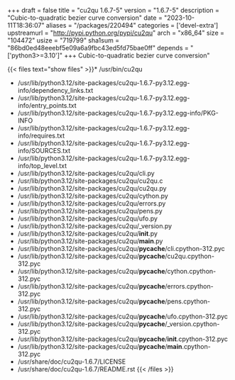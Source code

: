 +++
draft = false
title = "cu2qu 1.6.7-5"
version = "1.6.7-5"
description = "Cubic-to-quadratic bezier curve conversion"
date = "2023-10-11T18:36:07"
aliases = "/packages/220494"
categories = ['devel-extra']
upstreamurl = "http://pypi.python.org/pypi/cu2qu"
arch = "x86_64"
size = "104472"
usize = "719799"
sha1sum = "86bd0ed48eeebf5e09a6a9fbc43ed5fd75bae0ff"
depends = "['python3>=3.10']"
+++
Cubic-to-quadratic bezier curve conversion"

{{< files text="show files" >}}* /usr/bin/cu2qu
* /usr/lib/python3.12/site-packages/cu2qu-1.6.7-py3.12.egg-info/dependency_links.txt
* /usr/lib/python3.12/site-packages/cu2qu-1.6.7-py3.12.egg-info/entry_points.txt
* /usr/lib/python3.12/site-packages/cu2qu-1.6.7-py3.12.egg-info/PKG-INFO
* /usr/lib/python3.12/site-packages/cu2qu-1.6.7-py3.12.egg-info/requires.txt
* /usr/lib/python3.12/site-packages/cu2qu-1.6.7-py3.12.egg-info/SOURCES.txt
* /usr/lib/python3.12/site-packages/cu2qu-1.6.7-py3.12.egg-info/top_level.txt
* /usr/lib/python3.12/site-packages/cu2qu/cli.py
* /usr/lib/python3.12/site-packages/cu2qu/cu2qu.c
* /usr/lib/python3.12/site-packages/cu2qu/cu2qu.py
* /usr/lib/python3.12/site-packages/cu2qu/cython.py
* /usr/lib/python3.12/site-packages/cu2qu/errors.py
* /usr/lib/python3.12/site-packages/cu2qu/pens.py
* /usr/lib/python3.12/site-packages/cu2qu/ufo.py
* /usr/lib/python3.12/site-packages/cu2qu/_version.py
* /usr/lib/python3.12/site-packages/cu2qu/__init__.py
* /usr/lib/python3.12/site-packages/cu2qu/__main__.py
* /usr/lib/python3.12/site-packages/cu2qu/__pycache__/cli.cpython-312.pyc
* /usr/lib/python3.12/site-packages/cu2qu/__pycache__/cu2qu.cpython-312.pyc
* /usr/lib/python3.12/site-packages/cu2qu/__pycache__/cython.cpython-312.pyc
* /usr/lib/python3.12/site-packages/cu2qu/__pycache__/errors.cpython-312.pyc
* /usr/lib/python3.12/site-packages/cu2qu/__pycache__/pens.cpython-312.pyc
* /usr/lib/python3.12/site-packages/cu2qu/__pycache__/ufo.cpython-312.pyc
* /usr/lib/python3.12/site-packages/cu2qu/__pycache__/_version.cpython-312.pyc
* /usr/lib/python3.12/site-packages/cu2qu/__pycache__/__init__.cpython-312.pyc
* /usr/lib/python3.12/site-packages/cu2qu/__pycache__/__main__.cpython-312.pyc
* /usr/share/doc/cu2qu-1.6.7/LICENSE
* /usr/share/doc/cu2qu-1.6.7/README.rst
{{< /files >}}